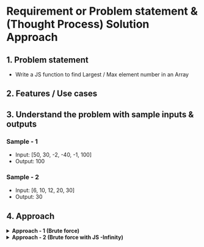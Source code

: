 # Requirement or Problem statement & (Thought Process) Solution Approach

## 1. Problem statement

- Write a JS function to find Largest / Max element number in an Array

## 2. Features / Use cases

## 3. Understand the problem with sample inputs & outputs

### Sample - 1

- Input: [50, 30, -2, -40, -1, 100]
- Output: 100

### Sample - 2

- Input: [6, 10, 12, 20, 30]
- Output: 30

## 4. Approach

<details>
  <summary><b>Approach - 1 (Brute force)</b></summary>

- Thought Process / Approach - one pass solution

  - Assume / assign First element as Largest variable
  - Use for loop to traverse the array elements
  - Loop each element (traverse / visit each element) & compare with Largest variable condition checks & update Largest variable
  - return Largest variable value

- Dry run with sample examples

- Complexity
  - Time Complexity: O(n)
  - Space Complexity: O(1)

</details>

<details>
  <summary><b>Approach - 2 (Brute force with JS -Infinity)</b></summary>

- Thought Process / Approach - one pass solution

  - Assume / assign Largest value as -Infinity (which is very least / very smallest number in Javascript)
  - Use for loop to traverse the array elements
  - Loop each element (traverse / visit each element) & compare with Largest value condition checks & update Largest variable
  - return Largest variable value

- Dry run with sample examples

- Complexity
  - Time Complexity: O(n)
  - Space Complexity: O(1)

</details>
